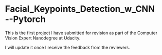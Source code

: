 # Facial_Keypoints_Detection_w_CNN--Pytorch
This is the first project I have submitted for revision as part of the Computer Vision Expert Nanodegree at Udacity.

I will update it once I receive the feedback from the reviewers.
